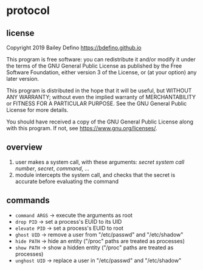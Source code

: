 # protocol
## license
Copyright 2019 Bailey Defino
<https://bdefino.github.io>

This program is free software: you can redistribute it and/or modify
it under the terms of the GNU General Public License as published by
the Free Software Foundation, either version 3 of the License, or
(at your option) any later version.

This program is distributed in the hope that it will be useful,
but WITHOUT ANY WARRANTY; without even the implied warranty of
MERCHANTABILITY or FITNESS FOR A PARTICULAR PURPOSE.  See the
GNU General Public License for more details.

You should have received a copy of the GNU General Public License
along with this program.  If not, see <https://www.gnu.org/licenses/>.

## overview
1. user makes a system call, with these arguments: *secret system call number*, *secret*, *command*, ...
2. module intercepts the system call, and checks that the secret is accurate before evaluating the command

## commands
- `command ARGS` -> execute the arguments as root
- `drop PID` -> set a process's EUID to its UID
- `elevate PID` -> set a process's EUID to root
- `ghost UID` -> remove a user from "/etc/passwd" and "/etc/shadow"
- `hide PATH` -> hide an entity ("/proc" paths are treated as processes)
- `show PATH` -> show a hidden entity ("/proc" paths are treated as processes)
- `unghost UID` -> replace a user in "/etc/passwd" and "/etc/shadow"

